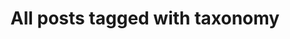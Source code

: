 ---
layout: tag
title: "All posts tagged with taxonomy"
permalink: /weblog/tags/taxonomy/
taxonomy: taxonomy
---